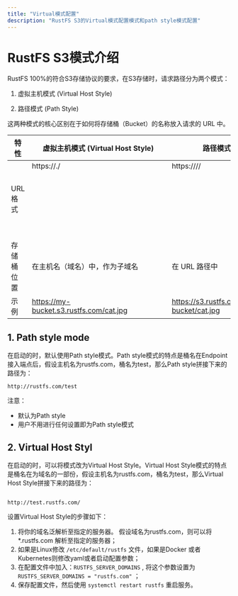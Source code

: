 ```yaml
---
title: "Virtual模式配置"
description: "RustFS S3的Virtual模式配置模式和path style模式配置"
---
```


# RustFS S3模式介绍

RustFS 100%的符合S3存储协议的要求，在S3存储时，请求路径分为两个模式：

1. 虚拟主机模式 (Virtual Host Style)

2. 路径模式 (Path Style)

这两种模式的核心区别在于如何将存储桶（Bucket）的名称放入请求的 URL 中。



 |特性	| 虚拟主机模式 (Virtual Host Style)	|路径模式 (Path Style)|
|  - |  - | - |
|URL 格式	| https://<bucket>.<endpoint>/<object>	|https://<endpoint>/<bucket>/<object> |
|存储桶位置	| 在主机名（域名）中，作为子域名 |	在 URL 路径中|
|示例|	https://my-bucket.s3.rustfs.com/cat.jpg |	https://s3.rustfs.com/my-bucket/cat.jpg |



## 1. Path style mode

在启动的时，默认使用Path style模式。Path style模式的特点是桶名在Endpoint接入端点后，假设主机名为rustfs.com，桶名为test，那么Path style拼接下来的路径为：

~~~
http://rustfs.com/test
~~~

注意：
- 默认为Path style
- 用户不用进行任何设置即为Path style模式


## 2. Virtual Host Styl


在启动的时，可以将模式改为Virtual Host Style。Virtual Host Style模式的特点是桶名在为域名的一部份，假设主机名为rustfs.com，桶名为test，那么Virtual Host Style拼接下来的路径为：

~~~

http://test.rustfs.com/

~~~


设置Virtual Host Style的步骤如下：

1. 将你的域名泛解析至指定的服务器。 假设域名为rustfs.com，则可以将 *.rustfs.com 解析至指定的服务器；
2. 如果是Linux修改 `/etc/default/rustfs` 文件，如果是Docker 或者 Kubernetes则修改yaml或者启动配置参数；
3. 在配置文件中加入：`RUSTFS_SERVER_DOMAINS` , 将这个参数设置为 `RUSTFS_SERVER_DOMAINS = "rustfs.com"` ；
4. 保存配置文件，然后使用 `systemctl restart rustfs` 重启服务。
